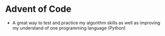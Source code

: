 # Advent of Code
* A great way to test and practice my algorithm skills as well as improving my understand of one programming language (Python)
